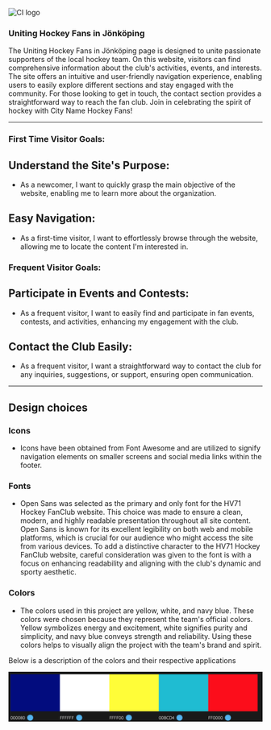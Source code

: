 ![CI logo](https://codeinstitute.s3.amazonaws.com/fullstack/ci_logo_small.png)

### Uniting Hockey Fans in Jönköping

The Uniting Hockey Fans in Jönköping page is designed to unite passionate supporters of the local hockey team. On this website, visitors can find comprehensive information about the club's activities, events, and interests. The site offers an intuitive and user-friendly navigation experience, enabling users to easily explore different sections and stay engaged with the community. For those looking to get in touch, the contact section provides a straightforward way to reach the fan club. Join in celebrating the spirit of hockey with City Name Hockey Fans!

---

### First Time Visitor Goals:

## Understand the Site's Purpose:

* As a newcomer, I want to quickly grasp the main objective of the website, enabling me to learn more about the organization.

## Easy Navigation:

* As a first-time visitor, I want to effortlessly browse through the website, allowing me to locate the content I'm interested in.


### Frequent Visitor Goals:

## Participate in Events and Contests:

* As a frequent visitor, I want to easily find and participate in fan events, contests, and activities, enhancing my engagement with the club.


## Contact the Club Easily:

* As a frequent visitor, I want a straightforward way to contact the club for any inquiries, suggestions, or support, ensuring open communication.

--- 

## Design choices

### Icons

* Icons have been obtained from Font Awesome and are utilized to signify navigation elements on smaller screens and social media links within the footer.


### Fonts

* Open Sans was selected as the primary and only font for the HV71 Hockey FanClub website. This choice was made to ensure a clean, modern, and highly readable presentation throughout all site content. Open Sans is known for its excellent legibility on both web and mobile platforms, which is crucial for our audience who might access the site from various devices. To add a distinctive character to the HV71 Hockey FanClub website, careful consideration was given to the font is with a focus on enhancing readability and aligning with the club's dynamic and sporty aesthetic.


### Colors

* The colors used in this project are yellow, white, and navy blue. These colors were chosen because they represent the team's official colors. Yellow symbolizes energy and excitement, white signifies purity and simplicity, and navy blue conveys strength and reliability. Using these colors helps to visually align the project with the team's brand and spirit.

Below is a description of the colors and their respective applications

![Colour Palette](docs/screenshots/screenshot.png)





